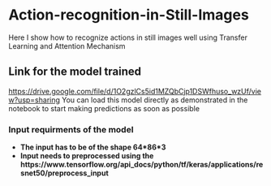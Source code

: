 # Action-recognition-in-Still-Images
Here I show how to recognize actions in still images well using Transfer Learning and Attention Mechanism

## Link for the model trained 
https://drive.google.com/file/d/1O2gzlCs5id1MZQbCjp1DSWfhuso_wzUf/view?usp=sharing
You can load this model directly as demonstrated in the notebook to start making predictions as soon as possible
<h3>Input requirments of the model</h3>
<ul>
  <li><b> The input has to be of the shape 64*86*3</b></li>
  <li><b> Input needs to preprocessed using the https://www.tensorflow.org/api_docs/python/tf/keras/applications/resnet50/preprocess_input<b></li>
</ul>
